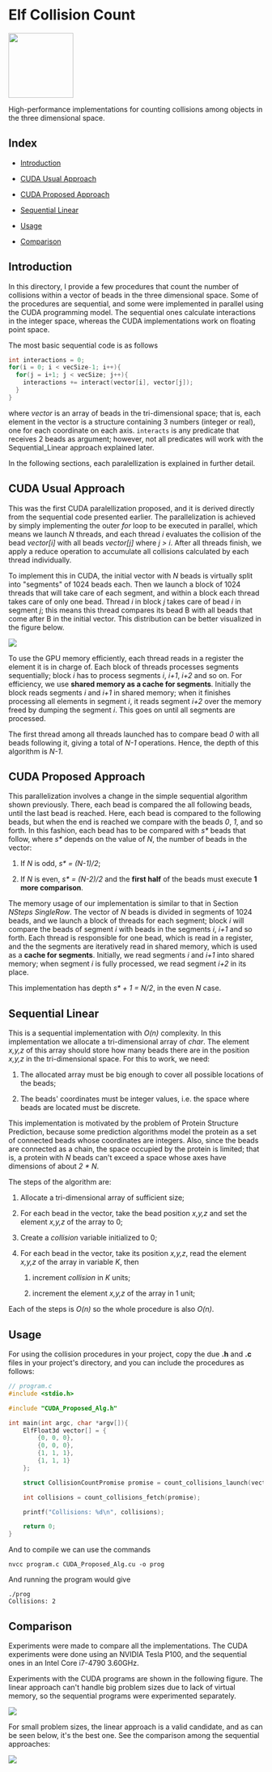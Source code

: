 Elf Collision Count
===

<a href="https://mjsaldanha.com"><img src="https://mjsaldanha.com/images/elf_icon.png" width="128" height="128"></a>

High-performance implementations for counting collisions among objects in the three dimensional space.

Index
---

- [Introduction](#intro)

- [CUDA Usual Approach](#nsteps-singlerow)

- [CUDA Proposed Approach](#halfsteps-singlerow)

- [Sequential Linear](#sequential-linear)

- [Usage](#usage)

- [Comparison](#comparison)


<a name="intro"></a>
Introduction
---

In this directory, I provide a few procedures that count the number of collisions within a vector of beads in the three dimensional space. Some of the procedures are sequential, and some were implemented in parallel using the CUDA programming model. The sequential ones calculate interactions in the integer space, whereas the CUDA implementations work on floating point space.

The most basic sequential code is as follows
```c
int interactions = 0;
for(i = 0; i < vecSize-1; i++){
  for(j = i+1; j < vecSize; j++){
    interactions += interact(vector[i], vector[j]);
  }
}
```
where *vector* is an array of beads in the tri-dimensional space; that is, each element in the vector is a structure containing 3 numbers (integer or real), one for each coordinate on each axis. `interacts` is any predicate that receives 2 beads as argument; however, not all predicates will work with the Sequential_Linear approach explained later.

In the following sections, each paralellization is explained in further detail.

<a name="nsteps-singlerow"></a>
CUDA Usual Approach
---

This was the first CUDA paralellization proposed, and it is derived directly from the sequential code presented earlier. The parallelization is achieved by simply implementing the outer *for* loop to be executed in parallel, which means we launch *N* threads, and each thread *i* evaluates the collision of the bead *vector[i]* with all beads *vector[j]* where *j > i*. After all threads finish, we apply a reduce operation to accumulate all collisions calculated by each thread individually.

To implement this in CUDA, the initial vector with *N* beads is virtually split into "segments" of 1024 beads each. Then we launch a block of 1024 threads that will take care of each segment, and within a block each thread takes care of only one bead. Thread *i* in block *j* takes care of bead *i* in segment *j*; this means this thread compares its bead B with all beads that come after B in the initial vector. This distribution can be better visualized in the figure below.

![](./img/gpublocks_nsteps.png)

To use the GPU memory efficiently, each thread reads in a register the element it is in charge of. Each block of threads processes segments sequentially; block *i* has to process segments *i*, *i+1*, *i+2* and so on. For efficiency, we use **shared memory as a cache for segments**. Initially the block reads segments *i* and *i+1* in shared memory; when it finishes processing all elements in segment *i*, it reads segment *i+2* over the memory freed by dumping the segment *i*. This goes on until all segments are processed.

The first thread among all threads launched has to compare bead *0* with all beads following it, giving a total of *N-1* operations. Hence, the depth of this algorithm is *N-1*.


<a name="halfsteps-singlerow"></a>
CUDA Proposed Approach
---

This parallelization involves a change in the simple sequential algorithm shown previously. There, each bead is compared the all following beads, until the last bead is reached. Here, each bead is compared to the following beads, but when the end is reached we compare with the beads *0*, *1*, and so forth. In this fashion, each bead has to be compared with *s\** beads that follow, where *s\** depends on the value of *N*, the number of beads in the vector:

1. If *N* is odd, *s\* = (N-1)/2*;

2. If *N* is even, *s\* = (N-2)/2* and the **first half** of the beads must execute **1 more comparison**.

The memory usage of our implementation is similar to that in Section *NSteps SingleRow*. The vector of *N* beads is divided in segments of 1024 beads, and we launch a block of threads for each segment; block *i* will compare the beads of segment *i* with beads in the segments *i*, *i+1* and so forth. Each thread is responsible for one bead, which is read in a register, and the the segments are iteratively read in shared memory, which is used as a **cache for segments**. Initially, we read segments *i* and *i+1* into shared memory; when segment *i* is fully processed, we read segment *i+2* in its place.

This implementation has depth *s\* + 1 = N/2*, in the even *N* case.


<a name="sequential-linear"></a>
Sequential Linear
---

This is a sequential implementation with *O(n)* complexity. In this implementation we allocate a tri-dimensional array of *char*. The element *x,y,z* of this array should store how many beads there are in the position *x,y,z* in the tri-dimensional space. For this to work, we need:

1. The allocated array must be big enough to cover all possible locations of the beads;

2. The beads' coordinates must be integer values, i.e. the space where beads are located must be discrete.

This implementation is motivated by the problem of Protein Structure Prediction, because some prediction algorithms model the protein as a set of connected beads whose coordinates are integers. Also, since the beads are connected as a chain, the space occupied by the protein is limited; that is, a protein with *N* beads can't exceed a space whose axes have dimensions of about *2 \* N*.

The steps of the algorithm are:

1. Allocate a tri-dimensional array of sufficient size;

2. For each bead in the vector, take the bead position *x,y,z* and set the element *x,y,z* of the array to 0;

4. Create a *collision* variable initialized to 0;

5. For each bead in the vector, take its position *x,y,z*, read the element *x,y,z* of the array in variable *K*, then

	1. increment *collision* in *K* units;

	2. increment the element *x,y,z* of the array in 1 unit;

Each of the steps is *O(n)* so the whole procedure is also *O(n)*.


<a name="usage"></a>
Usage
---

For using the collision procedures in your project, copy the due **.h** and **.c** files in your project's directory, and you can include the procedures as follows:

```c
// program.c
#include <stdio.h>

#include "CUDA_Proposed_Alg.h"

int main(int argc, char *argv[]){
	ElfFloat3d vector[] = {
		{0, 0, 0},
		{0, 0, 0},
		{1, 1, 1},
		{1, 1, 1}
	};

	struct CollisionCountPromise promise = count_collisions_launch(vector, 4);

	int collisions = count_collisions_fetch(promise);

	printf("Collisions: %d\n", collisions);

	return 0;
}
```

And to compile we can use the commands

```
nvcc program.c CUDA_Proposed_Alg.cu -o prog
```

And running the program would give

```
./prog
Collisions: 2
```


<a name="comparison"></a>
Comparison
---

Experiments were made to compare all the implementations. The CUDA experiments were done using an NVIDIA Tesla P100, and the sequential ones in an Intel Core i7-4790 3.60GHz.

Experiments with the CUDA programs are shown in the following figure. The linear approach can't handle big problem sizes due to lack of virtual memory, so the sequential programs were experimented separately.

![](img/fig_cuda_whole.png)

For small problem sizes, the linear approach is a valid candidate, and as can be seen below, it's the best one. See the comparison among the sequential approaches:

![](img/fig_seq_halley_whole.png)
